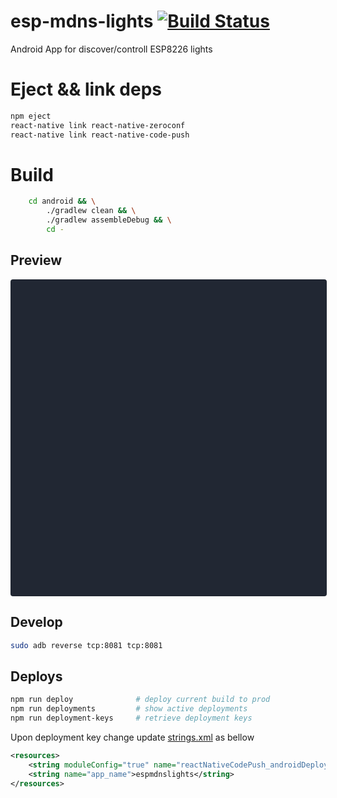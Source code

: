 # esp-mdns-lights [![Build Status](https://travis-ci.org/aenniw/esp-mdns-lights.svg?branch=master)](https://travis-ci.org/aenniw/esp-mdns-lights)

Android App for discover/controll ESP8226 lights

# Eject && link deps

```bash
npm eject
react-native link react-native-zeroconf
react-native link react-native-code-push
```

# Build

```bash
    cd android && \
        ./gradlew clean && \
        ./gradlew assembleDebug && \
        cd -
```

## Preview

<div data-snack-id="@git/github.com/aenniw/esp-mdns-lights@develop" data-snack-platform="android" data-snack-preview="false" data-snack-theme="dark" style="overflow:hidden;background:#212733;border:1px solid rgba(0,0,0,.08);border-radius:4px;height:505px;width:100%"></div>
<script async src="https://snack.expo.io/embed.js"></script>

## Develop

```bash
sudo adb reverse tcp:8081 tcp:8081
```

## Deploys

```bash
npm run deploy              # deploy current build to prod
npm run deployments         # show active deployments
npm run deployment-keys     # retrieve deployment keys
```

Upon deployment key change update [strings.xml](./android/app/src/main/res/values/strings.xml) as bellow

```xml
<resources>
    <string moduleConfig="true" name="reactNativeCodePush_androidDeploymentKey">deployment key/string>
    <string name="app_name">espmdnslights</string>
</resources>
```
